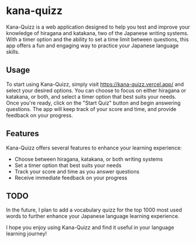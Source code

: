 # kana-quizz

Kana-Quizz is a web application designed to help you test and improve your knowledge of hiragana and katakana, two of the Japanese writing systems. With a timer option and the ability to set a time limit between questions, this app offers a fun and engaging way to practice your Japanese language skills.

## Usage

To start using Kana-Quizz, simply visit https://kana-quizz.vercel.app/ and select your desired options. You can choose to focus on either hiragana or katakana, or both, and select a timer option that best suits your needs. Once you're ready, click on the "Start Quiz" button and begin answering questions. The app will keep track of your score and time, and provide feedback on your progress.

## Features

Kana-Quizz offers several features to enhance your learning experience:

- Choose between hiragana, katakana, or both writing systems
- Set a timer option that best suits your needs
- Track your score and time as you answer questions
- Receive immediate feedback on your progress

## TODO

In the future, I plan to add a vocabulary quizz for the top 1000 most used words to further enhance your Japanese language learning experience.


I hope you enjoy using Kana-Quizz and find it useful in your language learning journey!
